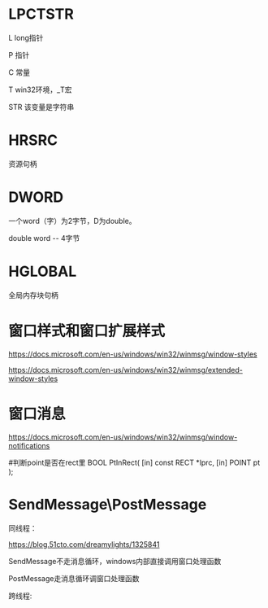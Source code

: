 # LPCTSTR

L 	long指针

P 	指针

C	常量

T	win32环境，_T宏

STR	该变量是字符串



# HRSRC

资源句柄

# DWORD

一个word（字）为2字节，D为double。

double word -- 4字节

# HGLOBAL

全局内存块句柄

# 窗口样式和窗口扩展样式

https://docs.microsoft.com/en-us/windows/win32/winmsg/window-styles

https://docs.microsoft.com/en-us/windows/win32/winmsg/extended-window-styles

# 窗口消息

https://docs.microsoft.com/en-us/windows/win32/winmsg/window-notifications

#判断point是否在rect里
BOOL PtInRect(
  [in] const RECT *lprc,
  [in] POINT      pt
);

# SendMessage\PostMessage

同线程：

https://blog.51cto.com/dreamylights/1325841

SendMessage不走消息循环，windows内部直接调用窗口处理函数

PostMessage走消息循环调窗口处理函数

跨线程:

